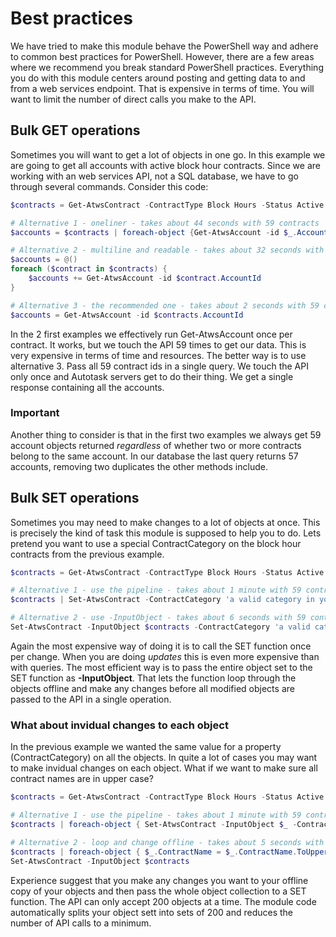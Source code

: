 # Best practices

We have tried to make this module behave the PowerShell way and adhere to common best practices for PowerShell. However, there are a few areas where we recommend you break standard PowerShell practices. Everything you do with this module centers around posting and getting data to and from a web services endpoint. That is expensive in terms of time. You will want to limit the number of direct calls you make to the API.

## Bulk GET operations

Sometimes you will want to get a lot of objects in one go. In this example we are going to get all accounts with active block hour contracts. Since we are working with an web services API, not a SQL database, we have to go through several commands. Consider this code:

```powershell
$contracts = Get-AtwsContract -ContractType Block Hours -Status Active

# Alternative 1 - oneliner - takes about 44 seconds with 59 contracts
$accounts = $contracts | foreach-object {Get-AtwsAccount -id $_.AccountId}

# Alternative 2 - multiline and readable - takes about 32 seconds with 59 contracts
$accounts = @()
foreach ($contract in $contracts) {
    $accounts += Get-AtwsAccount -id $contract.AccountId
}

# Alternative 3 - the recommended one - takes about 2 seconds with 59 contracts
$accounts = Get-AtwsAccount -id $contracts.AccountId
```

In the 2 first examples we effectively run Get-AtwsAccount once per contract. It works, but we touch the API 59 times to get our data. This is very expensive in terms of time and resources. The better way is to use alternative 3. Pass all 59 contract ids in a single query. We touch the API only once and Autotask servers get to do their thing. We get a single response containing all the accounts.

### Important

Another thing to consider is that in the first two examples we always get 59 account objects returned _regardless_ of whether two or more contracts belong to the same account. In our database the last query returns 57 accounts, removing two duplicates the other methods include.

## Bulk SET operations

Sometimes you may need to make changes to a lot of objects at once. This is precisely the kind of task this module is supposed to help you to do. Lets pretend you want to use a special ContractCategory on the block hour contracts from the previous example.

```powershell
$contracts = Get-AtwsContract -ContractType Block Hours -Status Active

# Alternative 1 - use the pipeline - takes about 1 minute with 59 contracts
$contracts | Set-AtwsContract -ContractCategory 'a valid category in your tenant'

# Alternative 2 - use -InputObject - takes about 6 seconds with 59 contracts
Set-AtwsContract -InputObject $contracts -ContractCategory 'a valid category in your tenant'
```

Again the most expensive way of doing it is to call the SET function once per change. When you are doing _updates_ this is even more expensive than with queries. The most efficient way is to pass the entire object set to the SET function as **-InputObject**. That lets the function loop through the objects offline and make any changes before all modified objects are passed to the API in a single operation.

### What about invidual changes to each object

In the previous example we wanted the same value for a property (ContractCategory) on all the objects. In quite a lot of cases you may want to make invidual changes on each object. What if we want to make sure all contract names are in upper case?

```powershell
$contracts = Get-AtwsContract -ContractType Block Hours -Status Active

# Alternative 1 - use the pipeline - takes about 1 minute with 59 contracts
$contracts | foreach-object { Set-AtwsContract -InputObject $_ -ContractName $_.ContractName.ToUpper() }

# Alternative 2 - loop and change offline - takes about 5 seconds with 59 contracts
$contracts | foreach-object { $_.ContractName = $_.ContractName.ToUpper()}
Set-AtwsContract -InputObject $contracts 
```

Experience suggest that you make any changes you want to your offline copy of your objects and then pass the whole object collection to a SET function. The API can only accept 200 objects at a time. The module code automatically splits your object sett into sets of 200 and reduces the number of API calls to a minimum.